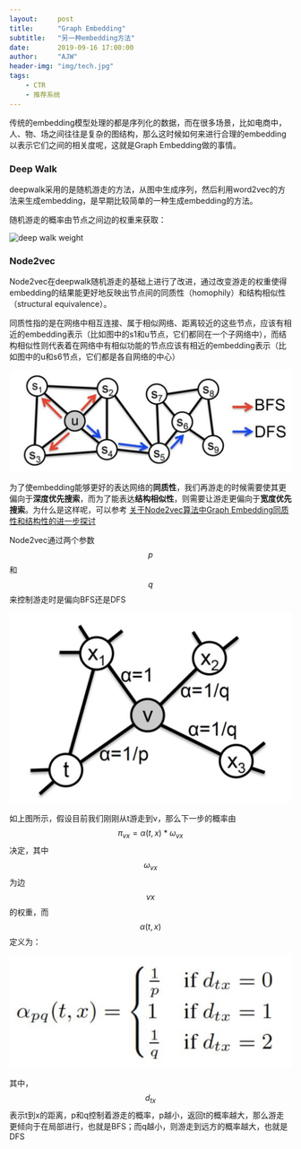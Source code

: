 ```yaml
---
layout:     post
title:      "Graph Embedding"
subtitle:   "另一种embedding方法"
date:       2019-09-16 17:00:00
author:     "AJW"
header-img: "img/tech.jpg"
tags:
    - CTR
	- 推荐系统
---
```


传统的embedding模型处理的都是序列化的数据，而在很多场景，比如电商中，人、物、场之间往往是复杂的图结构，那么这时候如何来进行合理的embedding以表示它们之间的相关度呢，这就是Graph Embedding做的事情。

### Deep Walk

deepwalk采用的是随机游走的方法，从图中生成序列，然后利用word2vec的方法来生成embedding，是早期比较简单的一种生成embedding的方法。

随机游走的概率由节点之间边的权重来获取：

![deep walk weight](\in-post\graph-embedding\deep-walk.png)

### Node2vec

Node2vec在deepwalk随机游走的基础上进行了改进，通过改变游走的权重使得embedding的结果能更好地反映出节点间的同质性（homophily）和结构相似性（structural equivalence）。

同质性指的是在网络中相互连接、属于相似网络、距离较近的这些节点，应该有相近的embedding表示（比如图中的s1和u节点，它们都同在一个子网络中），而结构相似性则代表着在网络中有相似功能的节点应该有相近的embedding表示（比如图中的u和s6节点，它们都是各自网络的中心）

![bfs and dfs](\img\in-post\graph-embedding\bfs-and-dfs.png)

为了使embedding能够更好的表达网络的**同质性**，我们再游走的时候需要使其更偏向于**深度优先搜索**，而为了能表达**结构相似性**，则需要让游走更偏向于**宽度优先搜索**。为什么是这样呢，可以参考 [关于Node2vec算法中Graph Embedding同质性和结构性的进一步探讨](https://zhuanlan.zhihu.com/p/64756917)

Node2vec通过两个参数$$p$$和$$q$$来控制游走时是偏向BFS还是DFS

![node2vec](\img\in-post\graph-embedding\node2vec1.png)

如上图所示，假设目前我们刚刚从t游走到v，那么下一步的概率由$$\pi_{vx}=\alpha(t,x)*\omega_{vx}$$决定，其中$$\omega_{vx}$$为边$$vx$$的权重，而$$\alpha(t,x)$$定义为：

![node2vec weight](\img\in-post\graph-embedding\node2vec-weight.png)

其中，$$d_{tx}$$表示t到x的距离，p和q控制着游走的概率，p越小，返回t的概率越大，那么游走更倾向于在局部进行，也就是BFS；而q越小，则游走到远方的概率越大，也就是DFS

